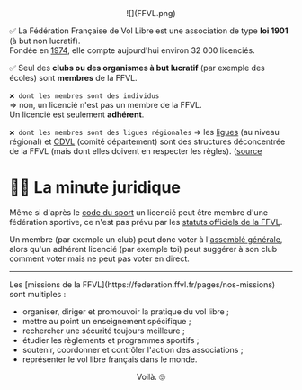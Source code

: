 [comment]: # (S19V)
[comment]: # (La F.F.V.L. est une association :)
[comment]: # (loi 1901)
[comment]: # (dont les membres sont des clubs et des organismes à but lucratif)



<center>![](FFVL.png)</center>


✅ La Fédération Française de Vol Libre est une association de type **loi 1901** (à but non lucratif).  
Fondée en [1974](https://federation.ffvl.fr/histoire_de_la_FFVL), elle compte aujourd'hui environ 32 000 licenciés.

✅ Seul des **clubs ou des organismes à but lucratif** (par exemple des écoles) sont **membres** de la FFVL.

`❌ dont les membres sont des individus`  
=> non, un licencié n'est pas un membre de la FFVL.  
Un licencié est seulement **adhérent**.

`❌ dont les membres sont des ligues régionales`
=> les [ligues](https://federation.ffvl.fr/les-instances-regionales) (au niveau régional) et [CDVL](https://federation.ffvl.fr/les-instances-departementales) (comité département) sont des structures déconcentrée de la FFVL (mais dont elles doivent en respecter les règles). ([source](https://federation.ffvl.fr/organisation-generale)

# 👩‍💼 La minute juridique

Même si d'après le [code du sport](https://www.legifrance.gouv.fr/affichCode.do?idSectionTA=LEGISCTA000006167035&cidTexte=LEGITEXT000006071318) un licencié peut être membre d'une fédération sportive, ce n'est pas prévu par les [statuts officiels de la FFVL](https://federation.ffvl.fr/statuts-et-reglements). 


Un membre (par exemple un club) peut donc voter à l'[assemblé générale](https://federation.ffvl.fr/pages/assembl-e-g-n-rale), alors qu'un adhérent licencié (par exemple toi) peut suggérer à son club comment voter mais ne peut pas voter en direct.




<hr>
Les [missions de la FFVL](https://federation.ffvl.fr/pages/nos-missions) sont multiples :
  
 - organiser, diriger et promouvoir la pratique du vol libre ;  
 - mettre au point un enseignement spécifique ;  
 - rechercher une sécurité toujours meilleure ;  
 - étudier les règlements et programmes sportifs ;  
 - soutenir, coordonner et contrôler l'action des associations ;  
 - représenter le vol libre français dans le monde.  

<center>Voilà. 🤓 </center>